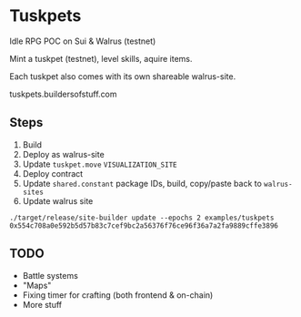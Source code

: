 # Tuskpets

Idle RPG POC on Sui & Walrus (testnet)

Mint a tuskpet (testnet), level skills, aquire items.

Each tuskpet also comes with its own shareable walrus-site.

tuskpets.buildersofstuff.com

## Steps

1. Build
2. Deploy as walrus-site
3. Update `tuskpet.move` `VISUALIZATION_SITE`
4. Deploy contract
5. Update `shared.constant` package IDs, build, copy/paste back to `walrus-sites`
6. Update walrus site

`./target/release/site-builder update --epochs 2 examples/tuskpets 0x554c708a0e592b5d57b83c7cef9bc2a56376f76ce96f36a7a2fa9889cffe3896`

## TODO

- Battle systems
- "Maps"
- Fixing timer for crafting (both frontend & on-chain)
- More stuff
